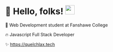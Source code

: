 # :rocket: Hello, folks! <img src="https://raw.githubusercontent.com/MartinHeinz/MartinHeinz/master/wave.gif" width="30px">

:seedling: Web Development student at Fanshawe College

:fire: Javascript Full Stack Developer

:sparkles: https://quelchlax.tech
